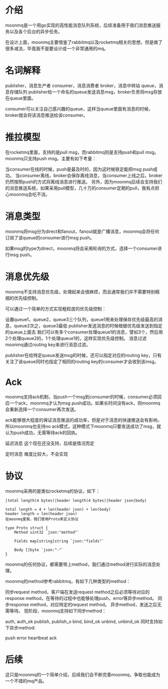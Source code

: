 # 介绍
moonmq是一个用go实现的高性能消息队列系统，后续准备用于我们消息推送服务以及各个后台的异步任务。

在设计上面，moonmq主要借鉴了rabbitmq以及rocketmq相关的思想，但是做了很多减法，毕竟我不是要设计成一个非常通用的mq。

# 名词解释
publisher，消息生产者
consumer，消息消费者
broker，消息中转站
queue，消息存储队列
publisher给一个命名的queue发送消息msg，broker负责将msg存放在queue里面。

consumer可以关注自己感兴趣的queue，这样当queue里面有消息的时候，broker就会将该消息推送给该consumer。

# 推拉模型
在rocketmq里面，支持的是pull msg，而rabbitmq则是支持push和pull msg。moonmq只支持push msg。主要有如下考量：

当consumer在线的时候，push是最及时的，因为这时候铁定能把msg push成功。
当consumer离线，broker会保存离线消息，当consumer上线之后，broker仍然按照push的方式将离线消息进行推送。
另外，因为moonmq后续会支持我们的消息推送系统，如果采用pull模型，几十万的consumer定期的pull，我有点担心moonmq会吃不消。

# 消息类型
moonmq将msg分为direct和fanout，fanout就是广播消息，moonmq会将任何订阅了该queue的consumer进行msg push。

如果msg的type为direct，moonmq将会采用轮询的方式，选择一个consumer进行msg push。

# 消息优先级
moonmq不支持消息优先级，处理起来会很麻烦，而且通常我们并不需要特别精细的优先级控制。

可以通过一个简单的方式实现粗粒度的优先级控制：

设置queue1，queue2，queue3三个队列，queue1用来处理保存优先级最高的消息，queue2次之，queue3最低
publisher发送消息的时候根据优先级发送到指定的queue上面去
我们可以有多个consumer处理queue1的消息，譬如3个，然后用2个处理queue2的，1个处理queue1的，这样实现优先级控制。
消息过滤
moonmq通过routing key来进行消息过滤。

publisher在给特定queue发送msg的时候，还可以指定对应的routing key，只有关注了该queue同时也指定了相同的routing key的consumer才会收到该msg。

# Ack
moonmq支持ack机制，当push一个msg到consumer的时候，consumer必须回应一个ack，moonmq才认为msg push成功。如果长时间没有ack，则moonmq会重新选择一个consumer再次发送。

ack能够很大程度的保证消息推送的成功率，但是对于消息的快速推送会有影响，所以moonmq也支持no ack模式，这种模式下moonmq只要发送成功了msg，就认为push成功，无需等待ack的回执。

延迟消息
这个现在还没支持，后续是情况而定

定时消息
难度比较大，不会实现

# 协议
moonmq采用的是类似rocketmq的协议，如下：

```
|total length(4 bytes)|header length(4 bytes)|header json|body|

total length = 4 + len(header json) + len(body)
header length = len(header json)
在moonmq里面，我们使用Proto来定义协议
```
```
type Proto struct {
    Method uint32 `json:"method"`

    Fields map[string]string `json:"fields"`

    Body []byte `json:"-"`
}
```

moonmq的任何协议，都需要带上method，我们通过method进行实际的消息处理。

moonmq的method参考rabbitmq，有如下几种类型的method：

同步request method，客户端在发送request method之后必须等待对应的response method，在等待的过程中也能够处理push，error等异步method。
同步response method，对应特定的request method。
异步method，发送之后无需等待。
现阶段，moonmq支持如下同步method：

auth, auth_ok
publish, publish_o
bind, bind_ok
unbind, unbind_ok
同时支持如下异步method:

push
error
heartbeat
ack
# 后续
这只是moonmq的一个简单介绍，后续我们会不断完善moonmq，争取也能成为一个不错的mq产品。